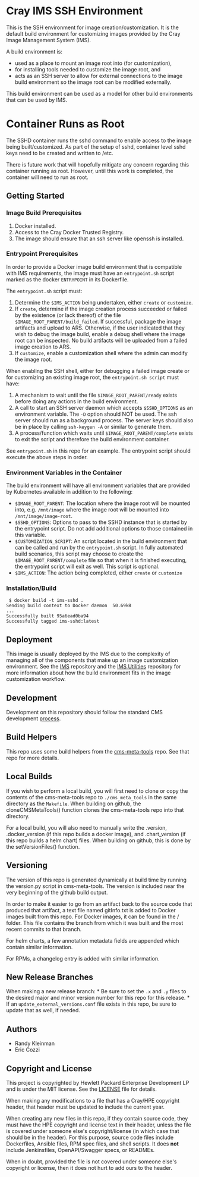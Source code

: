 # Cray IMS SSH Environment

This is the SSH environment for image creation/customization. It is the
default build environment for customizing images provided by the Cray Image
Management System (IMS).

A build environment is:
* used as a place to mount an image root into (for customization),
* for installing tools needed to customize the image root, and 
* acts as an SSH server to allow for external connections to the image
build environment so the image root can be modified externally.

This build environment can be used as a model for other build environments
that can be used by IMS.

# Container Runs as Root

The SSHD container runs the sshd command to enable access to the image being 
built/customized. As part of the setup of sshd, container level sshd keys need 
to be created and written to /etc. 

There is future work that will hopefully mitigate any concern regarding this container 
running as root. However, until this work is completed, the container will need to run
as root.

## Getting Started

### Image Build Prerequisites
1. Docker installed.
2. Access to the Cray Docker Trusted Registry.
3. The image should ensure that an ssh server like openssh is installed.

### Entrypoint Prerequisites
In order to provide a Docker image build environment that is compatible with
IMS requirements, the image must have an `entrypoint.sh` script marked as the
docker `ENTRYPOINT` in its Dockerfile.

The `entrypoint.sh` script must:
1. Determine the `$IMS_ACTION` being undertaken, either `create` or `customize`.
2. If `create`, determine if the image creation process succeeded or failed by
the existence (or lack thereof) of the file `$IMAGE_ROOT_PARENT/build_failed`.
If successful, package the image artifacts and upload to ARS. Otherwise, if the
user indicated that they wish to debug the image build, enable a debug shell
where the image root can be inspected. No build artifacts will be uploaded from
a failed image creation to ARS.
3. If `customize`, enable a customization shell where the admin can modify the
image root. 

When enabling the SSH shell, either for debugging a failed image create or 
for customizing an existing image root, the `entrypoint.sh script` must have:
1. A mechanism to wait until the file `$IMAGE_ROOT_PARENT/ready` exists before
doing any actions in the build environment.
2. A call to start an SSH server daemon which accepts `$SSHD_OPTIONS` as an
environment variable. The `-D` option should NOT be used. The ssh server
should run as a background process. The server keys should also be in place by
calling `ssh-keygen -A` or similar to generate them.
3. A process/function which waits until `$IMAGE_ROOT_PARENT/complete` exists
to exit the script and therefore the build environment container.

See `entrypoint.sh` in this repo for an example. The entrypoint script should
execute the above steps in order.

### Environment Variables in the Container
The build environment will have all environment variables that are provided by
Kubernetes available in addition to the following:
* `$IMAGE_ROOT_PARENT`: The location where the image root will be mounted into,
e.g. `/mnt/image` where the image root will be mounted into
`/mnt/image/image-root`.
* `$SSHD_OPTIONS`: Options to pass to the SSHD instance that is started by
the entrypoint script. Do not add additional options to those contained in
this variable.
* `$CUSTOMIZATION_SCRIPT`: An script located in the build environment that can
be called and run by the `entrypoint.sh` script. In fully automated build
scenarios, this script may choose to create the `$IMAGE_ROOT_PARENT/complete`
file so that when it is finished executing, the entrypoint script will exit
as well. This script is optional.
* `$IMS_ACTION`: The action being completed, either `create` or `customize`

### Installation/Build
```
 $ docker build -t ims-sshd .
Sending build context to Docker daemon  50.69kB
...
Successfully built 95a6ead0ba94
Successfully tagged ims-sshd:latest
```

## Deployment
This image is usually deployed by the IMS due to the complexity of managing
all of the components that make up an image customization environment. See the
[IMS](https://github.com/Cray-HPE/ims) repository and
the [IMS Utilities](https://github.com/Cray-HPE/ims-utils)
repository for more information about how the build environment fits in the
image customization workflow.

## Development
Development on this repository should follow the standard CMS development
[process](https://connect.us.cray.com/confluence/x/fFGfBQ).

## Build Helpers
This repo uses some build helpers from the 
[cms-meta-tools](https://github.com/Cray-HPE/cms-meta-tools) repo. See that repo for more details.

## Local Builds
If you wish to perform a local build, you will first need to clone or copy the contents of the
cms-meta-tools repo to `./cms_meta_tools` in the same directory as the `Makefile`. When building
on github, the cloneCMSMetaTools() function clones the cms-meta-tools repo into that directory.

For a local build, you will also need to manually write the .version, .docker_version (if this repo
builds a docker image), and .chart_version (if this repo builds a helm chart) files. When building
on github, this is done by the setVersionFiles() function.

## Versioning
The version of this repo is generated dynamically at build time by running the version.py script in 
cms-meta-tools. The version is included near the very beginning of the github build output. 

In order to make it easier to go from an artifact back to the source code that produced that artifact,
a text file named gitInfo.txt is added to Docker images built from this repo. For Docker images,
it can be found in the / folder. This file contains the branch from which it was built and the most
recent commits to that branch. 

For helm charts, a few annotation metadata fields are appended which contain similar information.

For RPMs, a changelog entry is added with similar information.

## New Release Branches
When making a new release branch:
    * Be sure to set the `.x` and `.y` files to the desired major and minor version number for this repo for this release. 
    * If an `update_external_versions.conf` file exists in this repo, be sure to update that as well, if needed.

## Authors
* Randy Kleinman
* Eric Cozzi

## Copyright and License
This project is copyrighted by Hewlett Packard Enterprise Development LP and is under the MIT
license. See the [LICENSE](LICENSE) file for details.

When making any modifications to a file that has a Cray/HPE copyright header, that header
must be updated to include the current year.

When creating any new files in this repo, if they contain source code, they must have
the HPE copyright and license text in their header, unless the file is covered under
someone else's copyright/license (in which case that should be in the header). For this
purpose, source code files include Dockerfiles, Ansible files, RPM spec files, and shell
scripts. It does **not** include Jenkinsfiles, OpenAPI/Swagger specs, or READMEs.

When in doubt, provided the file is not covered under someone else's copyright or license, then
it does not hurt to add ours to the header.
